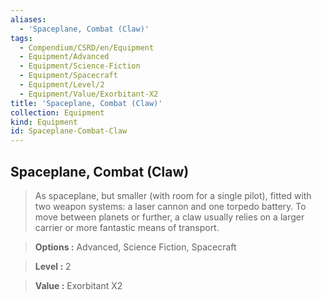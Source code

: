 ```yaml
---
aliases:
  - 'Spaceplane, Combat (Claw)'
tags:
  - Compendium/CSRD/en/Equipment
  - Equipment/Advanced
  - Equipment/Science-Fiction
  - Equipment/Spacecraft
  - Equipment/Level/2
  - Equipment/Value/Exorbitant-X2
title: 'Spaceplane, Combat (Claw)'
collection: Equipment
kind: Equipment
id: Spaceplane-Combat-Claw
---
```

## Spaceplane, Combat (Claw)    
    
>As spaceplane, but smaller (with room for a single pilot), fitted with two weapon systems: a laser cannon and one torpedo battery. To move between planets or further, a claw usually relies on a larger carrier or more fantastic means of transport.    
> **Options :** Advanced, Science Fiction, Spacecraft    
> **Level :** 2    
> **Value :** Exorbitant X2
